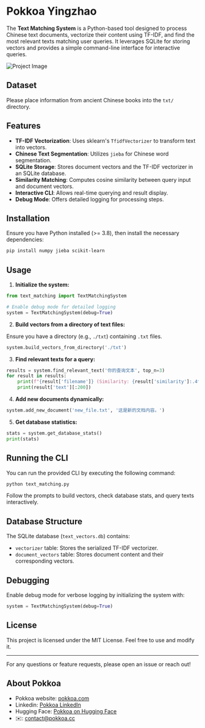 # Pokkoa Yingzhao

The **Text Matching System** is a Python-based tool designed to process Chinese text documents, vectorize their content using TF-IDF, and find the most relevant texts matching user queries. It leverages SQLite for storing vectors and provides a simple command-line interface for interactive queries.

![Project Image](https://pukkoa.cc/xianghuo/out-pokkoa-img/shj-yingshao.jpg)

## Dataset

Please place information from ancient Chinese books into the `txt/` directory.

## Features

- **TF-IDF Vectorization**: Uses sklearn's `TfidfVectorizer` to transform text into vectors.
- **Chinese Text Segmentation**: Utilizes `jieba` for Chinese word segmentation.
- **SQLite Storage**: Stores document vectors and the TF-IDF vectorizer in an SQLite database.
- **Similarity Matching**: Computes cosine similarity between query input and document vectors.
- **Interactive CLI**: Allows real-time querying and result display.
- **Debug Mode**: Offers detailed logging for processing steps.

## Installation

Ensure you have Python installed (>= 3.8), then install the necessary dependencies:

```bash
pip install numpy jieba scikit-learn
```

## Usage

1. **Initialize the system:**

```python
from text_matching import TextMatchingSystem

# Enable debug mode for detailed logging
system = TextMatchingSystem(debug=True)
```

2. **Build vectors from a directory of text files:**

Ensure you have a directory (e.g., `./txt`) containing `.txt` files.

```python
system.build_vectors_from_directory('./txt')
```

3. **Find relevant texts for a query:**

```python
results = system.find_relevant_text('你的查询文本', top_n=3)
for result in results:
    print(f"{result['filename']} (Similarity: {result['similarity']:.4f})")
    print(result['text'][:200])
```

4. **Add new documents dynamically:**

```python
system.add_new_document('new_file.txt', '这是新的文档内容。')
```

5. **Get database statistics:**

```python
stats = system.get_database_stats()
print(stats)
```

## Running the CLI

You can run the provided CLI by executing the following command:

```bash
python text_matching.py
```

Follow the prompts to build vectors, check database stats, and query texts interactively.

## Database Structure

The SQLite database (`text_vectors.db`) contains:

- `vectorizer` table: Stores the serialized TF-IDF vectorizer.
- `document_vectors` table: Stores document content and their corresponding vectors.

## Debugging

Enable debug mode for verbose logging by initializing the system with:

```python
system = TextMatchingSystem(debug=True)
```

## License

This project is licensed under the MIT License. Feel free to use and modify it.

---

For any questions or feature requests, please open an issue or reach out!

## About Pokkoa

- Pokkoa website: [pokkoa.com](https://pokkoa.com)
- Linkedin: [Pokkoa LinkedIn](https://www.linkedin.com/company/pokkoa)
- Hugging Face: [Pokkoa on Hugging Face](https://huggingface.co/pokkoa)
- ✉️: [contact@pokkoa.cc](contact@pokkoa.cc)


